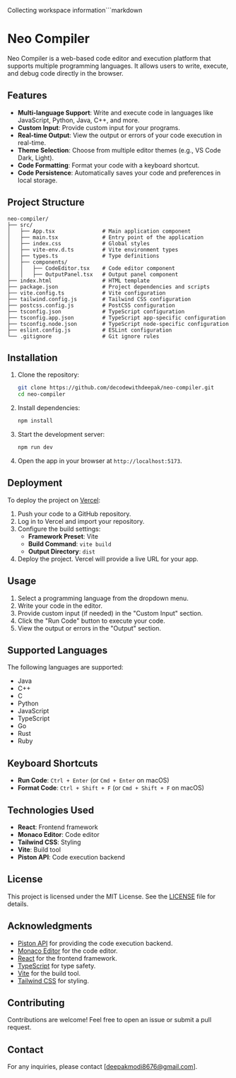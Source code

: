 Collecting workspace information```markdown
# Neo Compiler

Neo Compiler is a web-based code editor and execution platform that supports multiple programming languages. It allows users to write, execute, and debug code directly in the browser.

## Features

- **Multi-language Support**: Write and execute code in languages like JavaScript, Python, Java, C++, and more.
- **Custom Input**: Provide custom input for your programs.
- **Real-time Output**: View the output or errors of your code execution in real-time.
- **Theme Selection**: Choose from multiple editor themes (e.g., VS Code Dark, Light).
- **Code Formatting**: Format your code with a keyboard shortcut.
- **Code Persistence**: Automatically saves your code and preferences in local storage.

## Project Structure

```
neo-compiler/
├── src/
│   ├── App.tsx               # Main application component
│   ├── main.tsx              # Entry point of the application
│   ├── index.css             # Global styles
│   ├── vite-env.d.ts         # Vite environment types
│   ├── types.ts              # Type definitions
│   ├── components/
│   │   ├── CodeEditor.tsx    # Code editor component
│   │   ├── OutputPanel.tsx   # Output panel component
├── index.html                # HTML template
├── package.json              # Project dependencies and scripts
├── vite.config.ts            # Vite configuration
├── tailwind.config.js        # Tailwind CSS configuration
├── postcss.config.js         # PostCSS configuration
├── tsconfig.json             # TypeScript configuration
├── tsconfig.app.json         # TypeScript app-specific configuration
├── tsconfig.node.json        # TypeScript node-specific configuration
├── eslint.config.js          # ESLint configuration
└── .gitignore                # Git ignore rules
```

## Installation

1. Clone the repository:
   ```bash
   git clone https://github.com/decodewithdeepak/neo-compiler.git
   cd neo-compiler
   ```

2. Install dependencies:
   ```bash
   npm install
   ```

3. Start the development server:
   ```bash
   npm run dev
   ```

4. Open the app in your browser at `http://localhost:5173`.

## Deployment

To deploy the project on [Vercel](https://vercel.com):

1. Push your code to a GitHub repository.
2. Log in to Vercel and import your repository.
3. Configure the build settings:
   - **Framework Preset**: Vite
   - **Build Command**: `vite build`
   - **Output Directory**: `dist`
4. Deploy the project. Vercel will provide a live URL for your app.

## Usage

1. Select a programming language from the dropdown menu.
2. Write your code in the editor.
3. Provide custom input (if needed) in the "Custom Input" section.
4. Click the "Run Code" button to execute your code.
5. View the output or errors in the "Output" section.

## Supported Languages

The following languages are supported:

- Java
- C++
- C
- Python
- JavaScript
- TypeScript
- Go
- Rust
- Ruby

## Keyboard Shortcuts

- **Run Code**: `Ctrl + Enter` (or `Cmd + Enter` on macOS)
- **Format Code**: `Ctrl + Shift + F` (or `Cmd + Shift + F` on macOS)

## Technologies Used

- **React**: Frontend framework
- **Monaco Editor**: Code editor
- **Tailwind CSS**: Styling
- **Vite**: Build tool
- **Piston API**: Code execution backend

## License

This project is licensed under the MIT License. See the [LICENSE](LICENSE) file for details.

## Acknowledgments

- [Piston API](https://github.com/engineer-man/piston) for providing the code execution backend.
- [Monaco Editor](https://microsoft.github.io/monaco-editor/) for the code editor.
- [React](https://reactjs.org/) for the frontend framework.
- [TypeScript](https://www.typescriptlang.org/) for type safety.
- [Vite](https://vitejs.dev/) for the build tool.
- [Tailwind CSS](https://tailwindcss.com/) for styling.

## Contributing

Contributions are welcome! Feel free to open an issue or submit a pull request.

## Contact

For any inquiries, please contact [deepakmodi8676@gmail.com].
```
